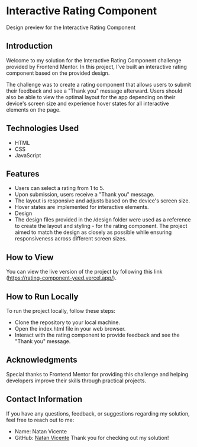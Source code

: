 # Interactive Rating Component
Design preview for the Interactive Rating Component

## Introduction
Welcome to my solution for the Interactive Rating Component challenge provided by Frontend Mentor. In this project, I've built an interactive rating component based on the provided design.

The challenge was to create a rating component that allows users to submit their feedback and see a "Thank you" message afterward. Users should also be able to view the optimal layout for the app depending on their device's screen size and experience hover states for all interactive elements on the page.

## Technologies Used
- HTML
- CSS
- JavaScript

## Features
- Users can select a rating from 1 to 5.
- Upon submission, users receive a "Thank you" message.
- The layout is responsive and adjusts based on the device's screen size.
- Hover states are implemented for interactive elements.
- Design
- The design files provided in the /design folder were used as a reference to create the layout and styling - for the rating component. The project aimed to match the design as closely as possible while ensuring responsiveness across different screen sizes.

## How to View
You can view the live version of the project by following this link (https://rating-component-yeed.vercel.app/).








## How to Run Locally
To run the project locally, follow these steps:

- Clone the repository to your local machine.
- Open the index.html file in your web browser.
- Interact with the rating component to provide feedback and see the "Thank you" message.

## Acknowledgments
Special thanks to Frontend Mentor for providing this challenge and helping developers improve their skills through practical projects.

## Contact Information
If you have any questions, feedback, or suggestions regarding my solution, feel free to reach out to me:

- Name: Natan Vicente
- GitHub: [Natan Vicente](github.com/natancent)
Thank you for checking out my solution!
